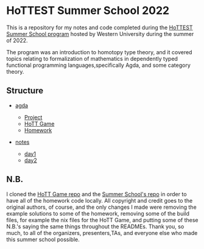 # HoTTEST Summer School 2022

This is a repository for my notes and code completed during the 
[HoTTEST Summer School program](https://uwo.ca/math/faculty/kapulkin/seminars/hottest_summer_school_2022.html) 
hosted by Western University during the summer of 2022.

The program was an introduction to homotopy type theory, and it covered topics relating to formalization of mathematics in
dependently typed functional programming languages,specifically Agda, and some category theory.

## Structure

* [agda]()
    - [Project]()
    - [HoTT Game]()
    - [Homework]()

* [notes]()
    - [day1]()
    - [day2]()

## N.B.

I cloned the 
[HoTT Game repo](https://github.com/thehottgame/TheHoTTGame)
and the 
[Summer School's repo](https://github.com/martinescardo/HoTTEST-Summer-School)
in order to have all of the homework code locally. All copyright and 
credit goes to the original authors, of course, and the only changes I
made were removing the example solutions to some of the homework, 
removing some of the build files, for example the nix files for the 
HoTT Game, and putting some of these N.B.'s saying the same things 
throughout the READMEs. Thank you, so much, to all of the organizers, 
presenters,TAs, and everyone else who made this summer school possible.
